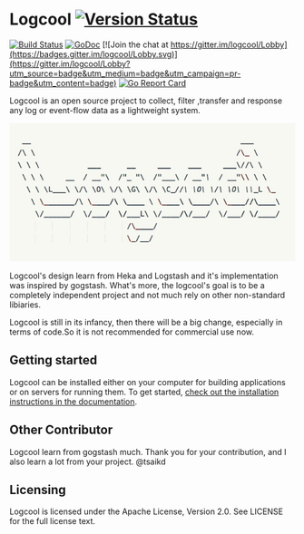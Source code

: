 # Logcool [![Version Status](https://img.shields.io/badge/release-v0.1.0-orange.svg)](https://github.com/wgliang/logcool/releases/tag/v0.1.0)

[![Build Status](https://travis-ci.org/wgliang/logcool.svg?branch=master)](https://travis-ci.org/wgliang/logcool.svg?branch=master)
[![GoDoc](https://godoc.org/github.com/wgliang/logcool?status.svg)](https://godoc.org/github.com/wgliang/logcool)
[![Join the chat at https://gitter.im/logcool/Lobby](https://badges.gitter.im/logcool/Lobby.svg)](https://gitter.im/logcool/Lobby?utm_source=badge&utm_medium=badge&utm_campaign=pr-badge&utm_content=badge)
[![Go Report Card](https://goreportcard.com/badge/github.com/wgliang/logcool)](https://goreportcard.com/report/github.com/wgliang/logcool)

Logcool is an open source project to collect, filter ,transfer and response any log or event-flow data as a lightweight system.

![Logcool](./logcool.jpg)

Logcool's design learn from Heka and Logstash and it's implementation was inspired by gogstash. What's more, 
the logcool's goal is to be a completely independent project and not much rely on other non-standard libiaries.

Logcool is still in its infancy, then there will be a big change, especially in terms of code.So it is not recommended for commercial use now.



## Getting started

Logcool can be installed either on your computer for building applications or on servers for running them. To get started, [check out the installation instructions in the documentation](https://godoc.org/github.com/wgliang/logcool).

## Other Contributor

Logcool learn from gogstash much. Thank you for your contribution, and I also learn a lot from your project. @tsaikd

## Licensing

Logcool is licensed under the Apache License, Version 2.0. See LICENSE for the full license text.